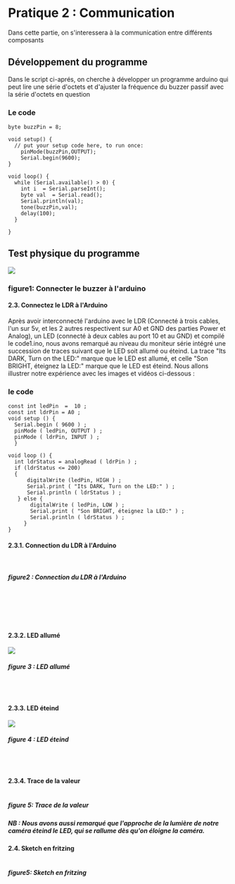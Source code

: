 # Pratique 2 : Communication

Dans cette partie, on s'interessera à la communication entre différents composants

## Développement du programme

Dans le script ci-aprés, on cherche à développer un programme arduino qui peut lire une série d'octets et d'ajuster la fréquence du buzzer passif avec la série d'octets en question

### **Le code**
```INO
byte buzzPin = 8;

void setup() {
  // put your setup code here, to run once:
    pinMode(buzzPin,OUTPUT);
    Serial.begin(9600);
}

void loop() {
  while (Serial.available() > 0) {
    int i  = Serial.parseInt();
    byte val  = Serial.read();
    Serial.println(val);
    tone(buzzPin,val);
    delay(100);
  }

}
```


## Test physique du programme

<img src="https://github.com/institut-galilee/2020-smart-box/blob/master/lab/2/report/2/buzzerPassif.jpg"/>
 
 ### figure1: Connecter le buzzer à l'arduino
 
 <h4>2.3. Connectez le LDR à l'Arduino</h4>
 
 Après avoir interconnecté l'arduino avec le LDR (Connecté à trois cables, l'un sur 5v, et les 2 autres respectivent sur A0 et GND des parties Power et Analog), un LED (connecté à deux cables au port 10 et au GND) et compilé le code1.ino, nous avons remarqué au niveau du moniteur série intégré une succession de traces suivant que le LED soit allumé ou éteind.
La trace "Its DARK, Turn on the LED:" marque que le LED est allumé, et celle "Son BRIGHT, éteignez la LED:" marque que le LED est éteind.
Nous allons illustrer notre expérience avec les images et vidéos ci-dessous :

### **le code**
```INO
const int ledPin  =  10 ; 
const int ldrPin = A0 ;
void setup () {
  Serial.begin ( 9600 ) ;
  pinMode ( ledPin, OUTPUT ) ;
  pinMode ( ldrPin, INPUT ) ;
  } 

void loop () { 
  int ldrStatus = analogRead ( ldrPin ) ;
  if (ldrStatus <= 200) 
  {
      digitalWrite (ledPin, HIGH ) ; 
      Serial.print ( "Its DARK, Turn on the LED:" ) ;
      Serial.println ( ldrStatus ) ; 
   } else { 
       digitalWrite ( ledPin, LOW ) ;
       Serial.print ( "Son BRIGHT, éteignez la LED:" ) ;
       Serial.println ( ldrStatus ) ; 
     } 
}
```

 <h4>2.3.1. Connection du LDR à l'Arduino</h4>
<img src=""/> <br/><br/>
<h5> figure2 : Connection du LDR à l'Arduino <h5/> <br/><br/>
 <br></br>
 <h4>2.3.2. LED allumé</h4>
 <img src="https://github.com/institut-galilee/2020-smart-box/blob/master/lab/2/report/2/LED%20allum%C3%A9.jpg"/>
<h5>figure 3 : LED allumé</h5> <br/><br/>

<h4>2.3.3. LED éteind</h4>
<img src="https://github.com/institut-galilee/2020-smart-box/blob/master/lab/2/report/2/LED%20eteind.jpg"/>
<h5>figure 4 : LED éteind</h5> <br/><br/>
 
 <h4>2.3.4. Trace de la valeur</h4>
 <img src=""/>
 <h5>figure 5: Trace de la valeur<h5/>
 
 <P> NB : Nous avons aussi remarqué que l'approche de la lumière de notre caméra éteind le LED, qui se rallume dès qu'on éloigne la caméra.</P>
 
 <h4>2.4. Sketch en fritzing</h4>
 <img src=""/>
<P> <P/>
 <h5> figure5: Sketch en fritzing <h5/>
